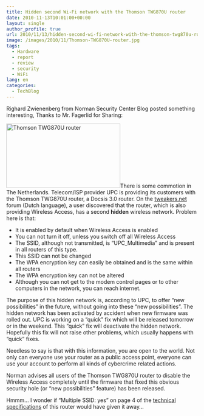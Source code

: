 ```yaml
---
title: Hidden second Wi-Fi network with the Thomson TWG870U router
date: 2010-11-13T10:01:00+00:00
layout: single
author_profile: true
url: 2010/11/13/hidden-second-wi-fi-network-with-the-thomson-twg870u-router/
image: /images/2010/11/Thomson-TWG870U-router.jpg
tags:
  - Hardware
  - report
  - review
  - security
  - WiFi
lang: en
categories: 
  - TechBlog
---
```

Righard Zwienenberg from Norman Security Center Blog posted something interesting, Thanks to Mr. Fagerlid for Sharing:

[<img class="size-medium wp-image-6523 alignright" alt="Thomson TWG870U router" src="/images/2010/11/Thomson-TWG870U-router-300x169.jpg" width="300" height="169" srcset="/images/2010/11/Thomson-TWG870U-router-300x169.jpg 300w, /images/2010/11/Thomson-TWG870U-router.jpg 386w" sizes="(max-width: 300px) 100vw, 300px" />](/images/2010/11/Thomson-TWG870U-router.jpg)There is some commotion in The Netherlands. Telecom/ISP provider UPC is providing its customers with the Thomson TWG870U router, a Docsis 3.0 router. On the [tweakers.net](http://gathering.tweakers.net/forum/list_message/34995564#34995564) forum (Dutch language), a user discovered that the router, which is also providing Wireless Access, has a second **hidden** wireless network. Problem here is that:

  * It is enabled by default when Wireless Access is enabled
  * You can not turn it off, unless you switch off all Wireless Access
  * The SSID, although not transmitted, is “UPC_Multimedia” and is present in all routers of this type.
  * This SSID can not be changed
  * The WPA encryption key can easily be obtained and is the same within all routers
  * The WPA encryption key can not be altered
  * Although you can not get to the modem control pages or to other computers in the network, you can reach internet.

The purpose of this hidden network is, according to UPC, to offer “new possibilities” in the future, without going into these “new possibilities”. The hidden network has been activated by accident when new firmware was rolled out. UPC is working on a “quick” fix which will be released tomorrow or in the weekend. This “quick” fix will deactivate the hidden network. Hopefully this fix will not raise other problems, which usually happens with “quick” fixes.

Needless to say is that with this information, you are open to the world. Not only can everyone use your router as a public access point, everyone can use your account to perform all kinds of cybercrime related actions.

Norman advises all users of the Thomson TWG870U router to disable the Wireless Access completely until the firmware that fixed this obvious security hole (or “new possibilities” feature) has been released.

Hmmm… I wonder if “Multiple SSID: yes” on page 4 of the [technical specifications](http://medialibrary.thomson.net/CommunsImagesEnLigne/Download/2904315_333_1_277_0-57B8C733CC60F533C9754CE109312DAC-2/DS_Technicolor_TWG870_2329561.pdf.PDF) of this router would have given it away…